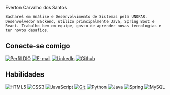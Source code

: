 Everton Carvalho dos Santos 

    Bacharel em Análise e Desenvolvimento de Sistemas pela UNOPAR. Desenvolvedor Backend, utilizo principalmente Java, Spring Boot e React. Trabalho bem em equipe, gosto de aprender novas tecnologias e ter novos desafios.

## Conecte-se comigo
[![Perfil DIO](https://img.shields.io/badge/-Meu%20Perfil%20na%20DIO-30A3DC?style=flat)](https://web.dio.me/users/cfjdeq)
[![E-mail](https://img.shields.io/badge/Gmail-000?style=flat&logo=gmail&logoColor=red)](mailto:ecsnote88@gmail.com)
[![LinkedIn](https://img.shields.io/badge/-LinkedIn-000?style=flat&logo=linkedin&logoColor=blue)](https://www.linkedin.com/in/everton-santos-9714ba11/)
[![Github](https://img.shields.io/badge/-Github-000?style=flat&logo=github&logoColor=white)](https://github.com/byctea)

## Habilidades
![HTML5](https://img.shields.io/badge/HTML-000?style=flat&logo=html5&logoColor=orange)
![CSS3](https://img.shields.io/badge/CSS3-000?style=flat&logo=css3&logoColor=blue)
![JavaScript](https://img.shields.io/badge/JavaScript-000?style=flat&logo=javascript&logoColor=yellow)
[![Git](https://img.shields.io/badge/Git-000?style=flat&logo=git&logoColor=red)](https://git-scm.com/doc)
![Python](https://img.shields.io/badge/Python-000?style=flat&logo=python&logoColor=blue)
![Java](https://img.shields.io/badge/Java-000?style=flat&logo=openjdk&logoColor=red)
![Spring](https://img.shields.io/badge/Spring-000?style=flat&logo=spring&logoColor=green)
![MySQL](https://img.shields.io/badge/MySQL-000?style=flat&logo=mysql&logoColor=blue)